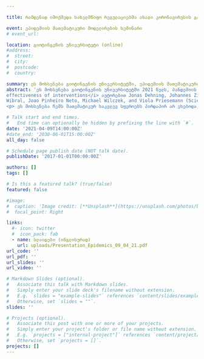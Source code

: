 ```yaml
---

title: რამდენად იმოქმედა სახელმწიფო რეგულაციებმა ახალი კორონავირუსის გავრცელებზე

event: ეპიდემიის მათემატიკური მოდელირების სემინარი
# event_url: 

location: გიოტინგენის უნივერსიტეტი (online)
#address:
#  street: 
#  city: 
#  postcode: 
#  country: 

summary: ეს მოხსენება გიოტინგენის უნივერსიტეტში, ეპიდემიის მათემატიკური მოდელირების სემინარზე წავიკითხე. განვიხილეთ თუ როგორ შეიძლება გამოვიყენოთ ბეისური დასკვნების მეთოდი სახელმწიფო რეგულაციების COVID-19-ის გავრცელებაზე მოქმედების შესაფასებლად.
abstract: 'ეს მოხსენება გიოტინგენის უნივერსიტეტში 2021 წელს, პანდემიის მიმდინარეობისას, ეპიდემიის მათემატიკური მოდელირების ონლაინ სემინარზე წავიკითხე. ჯერ განვიხილეთ ბეისური სტატისტიკისა და ბეისური დასკვნების მეთოდი, შემდეგ კი სტატიას <i>Inferring change points in the spread of COVID-19 reveals the
effectiveness of interventions</i> ავტორებით Jonas Dehning, Johannes Zierenberg, F. Paul Spitzner, Michael
Wibral, Joao Pinheiro Neto, Michael Wilczek, and Viola Priesemann (Science 369 (2020), no. 6500) მივყევით.
<p> ეს მოხსენება ჩემს მათემატიკურ საკვლევ სფეროებს პირდაპირ არ ეხებოდა; თუმცა საგანი რელევანტურად და საინტერესოდ მიმაჩნია, ამიტომ გადავწყვიტე აქ გამოვარჩიო. ჩემი აზით, მოხსენებაში განხილული მასალა, ტექნიკური საგნების ბაკალავრებისთვის იოლად უნდა იყოს ხელმისაწვდომი.</p>'

# Talk start and end times.
#   End time can optionally be hidden by prefixing the line with `#`.
date: '2021-04-09T14:00:00Z'
#date_end: '2030-06-01T15:00:00Z'
all_day: false

# Schedule page publish date (NOT talk date).
publishDate: '2017-01-01T00:00:00Z'

authors: []
tags: []

# Is this a featured talk? (true/false)
featured: false

#image:
#  caption: 'Image credit: [**Unsplash**](https://unsplash.com/photos/bzdhc5b3Bxs)'
#  focal_point: Right

links:
  #- icon: twitter
  #  icon_pack: fab
  - name: სლაიდები (ინგლისურად)
    url: uploads/Presentation_Epidemics_09_04_21.pdf
url_code: ''
url_pdf: ''
url_slides: ''
url_video: ''

# Markdown Slides (optional).
#   Associate this talk with Markdown slides.
#   Simply enter your slide deck's filename without extension.
#   E.g. `slides = "example-slides"` references `content/slides/example-slides.md`.
#   Otherwise, set `slides = ""`.
slides: ''

# Projects (optional).
#   Associate this post with one or more of your projects.
#   Simply enter your project's folder or file name without extension.
#   E.g. `projects = ["internal-project"]` references `content/project/deep-learning/index.md`.
#   Otherwise, set `projects = []`.
projects: []
---
```


